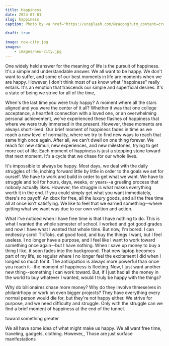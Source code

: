 ```yaml
---
title: Happiness
date: 2024-07-01
slug: happiness
caption: Photo by <a href="https://unsplash.com/@zacong?utm_content=creditCopyText&utm_medium=referral&utm_source=unsplash">Zac Ong</a> on <a href="https://unsplash.com/photos/man-standing-near-white-wall-4THZE0vZVqs?utm_content=creditCopyText&utm_medium=referral&utm_source=unsplash">Unsplash</a>

draft: true

image: new-city.jpg
images:
    - images/new-city.jpg
---
```


One widely held answer for the meaning of life is the pursuit of happiness. It's a simple and understandable answer. We all want to be happy. We don't want to suffer, and some of our best moments in life are moments when we are happy. However, I don't think most of us know what "happiness" really entails. It's an emotion that trascends our simple and superficial desires. It's a state of being we strive for all of the time, 

When's the last time you were truly happy? A moment where all the stars aligned and you were the center of it all? Whether it was that one college acceptance, a heartfelt connection with a loved one, or an overwhelming personal achievement, we've experienced these flashes of happiness that where we were truly immersed in the present. However, these moments are always short-lived. Our brief moment of happiness fades in time as we reach a new level of normality, where we try to find new ways to reach that same high once again. After all, we can't dwell on one thing forever. We reach for new stimuli, new experiences, and new milestones, trying to get more out of life. Each moment of happiness is just a stepping stone toward that next moment. It's a cycle that we chase for our whole lives. 

It's impossible to always be happy. Most days, we deal with the daily struggles of life, inching forward little by little in order to the goals we set for ourself. We have to work and build in order to get what we want. We have to struggle and toil for hours, days, weeks, or years--a grueling process that nobody actually likes. However, the struggle is what makes everything worth it in the end. If you could simply get what you want immediately, there's no payoff. An xbox for free, all the luxury goods, and all the free time all at once isn't satisfying. We like to feel that we earned something--where getting what we want was due to our own volition and action.

What I've noticed when I have free time is that I have nothing to do. This is what I wanted the whole semester of school. I worked and got good grades and now I have what I wanted that whole time. But now, I'm bored. I can endlessly scroll TikToks, eat good food, and buy the things I want, but I feel useless. I no longer have a purpose, and I feel like I want to work toward something once again--but I have nothing. When I save up money to buy a thing I like, it soon fades into the background. That new laptop becomes part of my life, so regular where I no longer feel the excitement I did when I longed so much for it. The anticipation is always more powerful than once you reach it--the moment of happiness is fleeting. Now, I just want another new thing--something I can work toward. But, if I just had all the money in the world to buy whatever I wanted, would I truly be happy with the things? 

Why do billionaires chase more money? Why do they involve thmeselves in philantrhopy or work on even bigger projects? They have everything every normal person would die for, but they're not happy either. We strive for purpose, and we need difficulty and struggle. Only with the struggle can we find a brief moment of happiness at the end of the tunnel. 



toward something greater




We all have some idea of what might make us happy. We all want free time, traveling, gadgets, clothing. However,, Those are just surface manifestations 